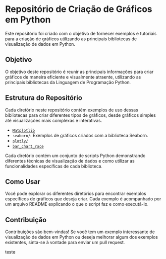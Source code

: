 # Repositório de Criação de Gráficos em Python

Este repositório foi criado com o objetivo de fornecer exemplos e tutoriais para a criação de gráficos utilizando as principais bibliotecas de visualização de dados em Python.

## Objetivo

O objetivo deste repositório é reunir as principais informações para criar gráficos de maneira eficiente e visualmente atraente, utilizando as principais bibliotecas da Linguagem de Programação Python.

## Estrutura do Repositório

Cada diretório neste repositório contém exemplos de uso dessas bibliotecas para criar diferentes tipos de gráficos, desde gráficos simples até visualizações mais complexas e interativas.

- [`Matplotlib`](graphhub/matplotlib/README.md)
- `seaborn/`: Exemplos de gráficos criados com a biblioteca Seaborn.
- [`plotly/`](graphhub\plotly\README.md)
- [`bar_chart_race`](graphhub\bar_chart_race\README)

Cada diretório contém um conjunto de scripts Python demonstrando diferentes técnicas de visualização de dados e como utilizar as funcionalidades específicas de cada biblioteca.

## Como Usar

Você pode explorar os diferentes diretórios para encontrar exemplos específicos de gráficos que deseja criar. Cada exemplo é acompanhado por um arquivo README explicando o que o script faz e como executá-lo.
 
## Contribuição

Contribuições são bem-vindas! Se você tem um exemplo interessante de visualização de dados em Python ou deseja melhorar algum dos exemplos existentes, sinta-se à vontade para enviar um pull request.

teste